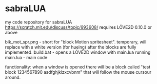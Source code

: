 # sabraLUA
my code repository for sabraLUA https://scratch.mit.edu/discuss/topic/693608/
requires LÖVE2D 0.10.0 or above

blk_mot_spr.png - short for "block Motion spritesheet". temporary, will replace with a white version (for hueing) after the blocks are fully implemented.
build.bat - opens a LÖVE2D window with main.lua running
main.lua - main code

functionality: when a window is opened there will be a block called "test block 1234567890 asdfghjklzxcvbnm" that will follow the mouse cursour around.
